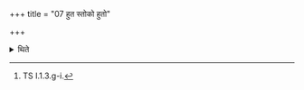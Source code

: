 +++
title = "07 हुत स्तोको हुतो"

+++

<details><summary>थिते</summary>

7. With huta stoko huto drapsaḥ[^1] addresses the drops (of milk.)  

[^1]: TS I.1.3.g-i.
</details>
